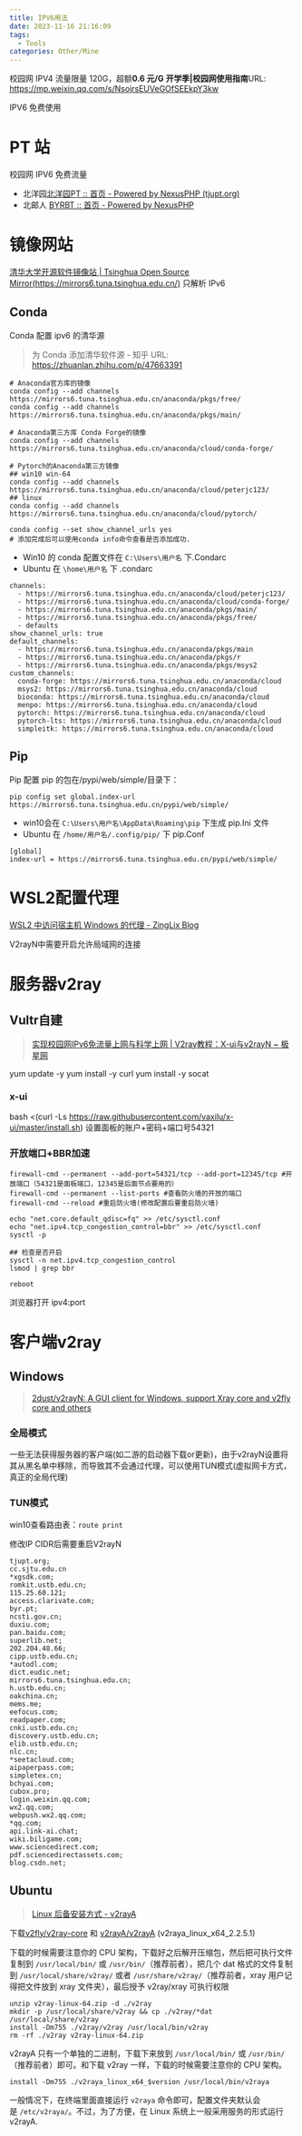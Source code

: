 ```yaml
---
title: IPV6用法
date: 2023-11-16 21:16:09
tags:
  - Tools
categories: Other/Mine
---
```


校园网 IPV4 流量限量 120G，超额**0.6 元/G**
**开学季|校园网使用指南**URL: https://mp.weixin.qq.com/s/NsojrsEUVeGOfSEEkpY3kw

IPV6 免费使用

<!-- more -->

# PT 站

校园网 IPV6 免费流量

- 北洋园[北洋园PT :: 首页 - Powered by NexusPHP (tjupt.org)](https://tjupt.org/index.php)
- 北邮人 [BYRBT :: 首页 - Powered by NexusPHP](https://byr.pt/index.php)

# 镜像网站

[清华大学开源软件镜像站 | Tsinghua Open Source Mirror(https://mirrors6.tuna.tsinghua.edu.cn/)](https://mirrors6.tuna.tsinghua.edu.cn/) 只解析 IPv6

## Conda

Conda 配置 ipv6 的清华源

> 为 Conda 添加清华软件源 - 知乎 URL: https://zhuanlan.zhihu.com/p/47663391

```
# Anaconda官方库的镜像
conda config --add channels https://mirrors6.tuna.tsinghua.edu.cn/anaconda/pkgs/free/
conda config --add channels https://mirrors6.tuna.tsinghua.edu.cn/anaconda/pkgs/main/

# Anaconda第三方库 Conda Forge的镜像
conda config --add channels https://mirrors6.tuna.tsinghua.edu.cn/anaconda/cloud/conda-forge/

# Pytorch的Anaconda第三方镜像
## win10 win-64
conda config --add channels https://mirrors6.tuna.tsinghua.edu.cn/anaconda/cloud/peterjc123/
## linux
conda config --add channels https://mirrors6.tuna.tsinghua.edu.cn/anaconda/cloud/pytorch/

conda config --set show_channel_urls yes
# 添加完成后可以使用conda info命令查看是否添加成功.
```

- Win10 的 conda 配置文件在 `C:\Users\用户名` 下.Condarc
- Ubuntu 在 `\home\用户名` 下 .condarc

```
channels:
  - https://mirrors6.tuna.tsinghua.edu.cn/anaconda/cloud/peterjc123/
  - https://mirrors6.tuna.tsinghua.edu.cn/anaconda/cloud/conda-forge/
  - https://mirrors6.tuna.tsinghua.edu.cn/anaconda/pkgs/main/
  - https://mirrors6.tuna.tsinghua.edu.cn/anaconda/pkgs/free/
  - defaults
show_channel_urls: true
default_channels:
  - https://mirrors6.tuna.tsinghua.edu.cn/anaconda/pkgs/main
  - https://mirrors6.tuna.tsinghua.edu.cn/anaconda/pkgs/r
  - https://mirrors6.tuna.tsinghua.edu.cn/anaconda/pkgs/msys2
custom_channels:
  conda-forge: https://mirrors6.tuna.tsinghua.edu.cn/anaconda/cloud
  msys2: https://mirrors6.tuna.tsinghua.edu.cn/anaconda/cloud
  bioconda: https://mirrors6.tuna.tsinghua.edu.cn/anaconda/cloud
  menpo: https://mirrors6.tuna.tsinghua.edu.cn/anaconda/cloud
  pytorch: https://mirrors6.tuna.tsinghua.edu.cn/anaconda/cloud
  pytorch-lts: https://mirrors6.tuna.tsinghua.edu.cn/anaconda/cloud
  simpleitk: https://mirrors6.tuna.tsinghua.edu.cn/anaconda/cloud
```

## Pip

Pip 配置 pip 的包在/pypi/web/simple/目录下：

`pip config set global.index-url https://mirrors6.tuna.tsinghua.edu.cn/pypi/web/simple/`

- win10会在 `C:\Users\用户名\AppData\Roaming\pip` 下生成 pip.Ini 文件
- Ubuntu 在 `/home/用户名/.config/pip/` 下 pip.Conf

```
[global]
index-url = https://mirrors6.tuna.tsinghua.edu.cn/pypi/web/simple/
```


# WSL2配置代理

[WSL2 中访问宿主机 Windows 的代理 - ZingLix Blog](https://zinglix.xyz/2020/04/18/wsl2-proxy/)

V2rayN中需要开启允许局域网的连接

# 服务器v2ray

## Vultr自建

> [实现校园网IPv6免流量上网与科学上网 | V2ray教程：X-ui与v2rayN ~ 极星网](https://www.jixing.one/vps/v2ray-xui-v2rayn/)

yum update -y
yum install -y curl
yum install -y socat

### x-ui
bash <(curl -Ls https://raw.githubusercontent.com/vaxilu/x-ui/master/install.sh)
设置面板的账户+密码+端口号54321   

### 开放端口+BBR加速

```
firewall-cmd --permanent --add-port=54321/tcp --add-port=12345/tcp #开放端口（54321是面板端口，12345是后面节点要用的）
firewall-cmd --permanent --list-ports #查看防火墙的开放的端口
firewall-cmd --reload #重启防火墙(修改配置后要重启防火墙)

echo "net.core.default_qdisc=fq" >> /etc/sysctl.conf
echo "net.ipv4.tcp_congestion_control=bbr" >> /etc/sysctl.conf
sysctl -p

## 检查是否开启
sysctl -n net.ipv4.tcp_congestion_control
lsmod | grep bbr

reboot
```

浏览器打开
ipv4:port





# 客户端v2ray

## Windows

> [2dust/v2rayN: A GUI client for Windows, support Xray core and v2fly core and others](https://github.com/2dust/v2rayN)

### 全局模式

一些无法获得服务器的客户端(如二游的启动器下载or更新)，由于v2rayN设置将其从黑名单中移除，而导致其不会通过代理，可以使用TUN模式(虚拟网卡方式，真正的全局代理)

### TUN模式

win10查看路由表：`route print`

修改IP CIDR后需要重启V2rayN

```
tjupt.org;
cc.sjtu.edu.cn
*xgsdk.com;
romkit.ustb.edu.cn;
115.25.60.121;
access.clarivate.com;
byr.pt;
ncsti.gov.cn;
duxiu.com;
pan.baidu.com;
superlib.net;
202.204.48.66;
cipp.ustb.edu.cn;
*autodl.com;
dict.eudic.net;
mirrors6.tuna.tsinghua.edu.cn;
h.ustb.edu.cn;
oakchina.cn;
mems.me;
eefocus.com;
readpaper.com;
cnki.ustb.edu.cn;
discovery.ustb.edu.cn;
elib.ustb.edu.cn;
nlc.cn;
*seetacloud.com;
aipaperpass.com;
simpletex.cn;
bchyai.com;
cubox.pro;
login.weixin.qq.com;
wx2.qq.com;
webpush.wx2.qq.com;
*qq.com;
api.link-ai.chat;
wiki.biligame.com;
www.sciencedirect.com;
pdf.sciencedirectassets.com;
blog.csdn.net;
```


## Ubuntu

> [Linux 后备安装方式 - v2rayA](https://v2raya.org/docs/prologue/installation/linux/#%E6%96%B9%E6%B3%95%E4%B8%89%E6%89%8B%E5%8A%A8%E5%AE%89%E8%A3%85)

下载[v2fly/v2ray-core](https://github.com/v2fly/v2ray-core) 和 [v2rayA/v2rayA](https://github.com/v2rayA/v2rayA/releases/tag/v2.2.5.1) (v2raya_linux_x64_2.2.5.1)


下载的时候需要注意你的 CPU 架构，下载好之后解开压缩包，然后把可执行文件复制到 `/usr/local/bin/` 或 `/usr/bin/`（推荐前者），把几个 dat 格式的文件复制到 `/usr/local/share/v2ray/` 或者 `/usr/share/v2ray/`（推荐前者，xray 用户记得把文件放到 xray 文件夹），最后授予 v2ray/xray 可执行权限

```
unzip v2ray-linux-64.zip -d ./v2ray
mkdir -p /usr/local/share/v2ray && cp ./v2ray/*dat /usr/local/share/v2ray
install -Dm755 ./v2ray/v2ray /usr/local/bin/v2ray
rm -rf ./v2ray v2ray-linux-64.zip
```

v2rayA 只有一个单独的二进制，下载下来放到 `/usr/local/bin/` 或 `/usr/bin/`（推荐前者）即可。和下载 v2ray 一样，下载的时候需要注意你的 CPU 架构。

`install -Dm755 ./v2raya_linux_x64_$version /usr/local/bin/v2raya`

一般情况下，在终端里面直接运行 `v2raya` 命令即可，配置文件夹默认会是 `/etc/v2raya/`。不过，为了方便，在 Linux 系统上一般采用服务的形式运行 v2rayA.

